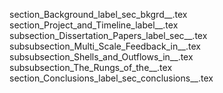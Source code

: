 section_Background_label_sec_bkgrd__.tex
section_Project_and_Timeline_label__.tex
subsection_Dissertation_Papers_label_sec__.tex
subsubsection_Multi_Scale_Feedback_in__.tex
subsubsection_Shells_and_Outflows_in__.tex
subsubsection_The_Rungs_of_the__.tex
section_Conclusions_label_sec_conclusions__.tex
  